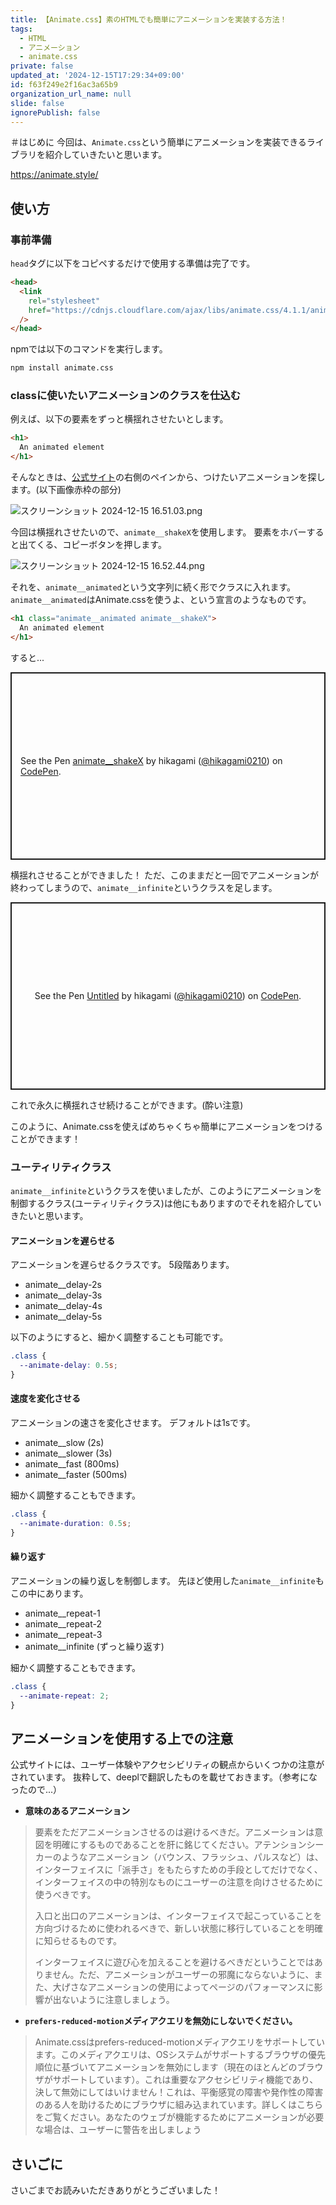 ```yaml
---
title: 【Animate.css】素のHTMLでも簡単にアニメーションを実装する方法！
tags:
  - HTML
  - アニメーション
  - animate.css
private: false
updated_at: '2024-12-15T17:29:34+09:00'
id: f63f249e2f16ac3a65b9
organization_url_name: null
slide: false
ignorePublish: false
---
```

＃はじめに
今回は、`Animate.css`という簡単にアニメーションを実装できるライブラリを紹介していきたいと思います。

https://animate.style/

## 使い方
### 事前準備
`head`タグに以下をコピペするだけで使用する準備は完了です。

```html
<head>
  <link
    rel="stylesheet"
    href="https://cdnjs.cloudflare.com/ajax/libs/animate.css/4.1.1/animate.min.css"
  />
</head>
```

npmでは以下のコマンドを実行します。
```bash
npm install animate.css
```

### classに使いたいアニメーションのクラスを仕込む

例えば、以下の要素をずっと横揺れさせたいとします。

```html
<h1>
  An animated element
</h1>
```

そんなときは、[公式サイト](https://animate.style/)の右側のペインから、つけたいアニメーションを探します。(以下画像赤枠の部分)

![スクリーンショット 2024-12-15 16.51.03.png](https://qiita-image-store.s3.ap-northeast-1.amazonaws.com/0/2778030/d5297613-a2b2-be51-af2e-7efd6fed173f.png)

今回は横揺れさせたいので、`animate__shakeX`を使用します。
要素をホバーすると出てくる、コピーボタンを押します。

![スクリーンショット 2024-12-15 16.52.44.png](https://qiita-image-store.s3.ap-northeast-1.amazonaws.com/0/2778030/52bf8079-2553-d266-8812-9374cb49f357.png)

それを、`animate__animated`という文字列に続く形でクラスに入れます。
`animate__animated`はAnimate.cssを使うよ、という宣言のようなものです。

```html
<h1 class="animate__animated animate__shakeX">
  An animated element
</h1>
```

すると...

<p class="codepen" data-height="300" data-default-tab="html,result" data-slug-hash="LEPGjqV" data-pen-title="animate__shakeX" data-user="hikagami0210" style="height: 300px; box-sizing: border-box; display: flex; align-items: center; justify-content: center; border: 2px solid; margin: 1em 0; padding: 1em;">
  <span>See the Pen <a href="https://codepen.io/hikagami0210/pen/LEPGjqV">
  animate__shakeX</a> by hikagami (<a href="https://codepen.io/hikagami0210">@hikagami0210</a>)
  on <a href="https://codepen.io">CodePen</a>.</span>
</p>
<script async src="https://cpwebassets.codepen.io/assets/embed/ei.js"></script>

横揺れさせることができました！
ただ、このままだと一回でアニメーションが終わってしまうので、`animate__infinite`というクラスを足します。

<p class="codepen" data-height="300" data-default-tab="html,result" data-slug-hash="mybOaPL" data-pen-title="Untitled" data-user="hikagami0210" style="height: 300px; box-sizing: border-box; display: flex; align-items: center; justify-content: center; border: 2px solid; margin: 1em 0; padding: 1em;">
  <span>See the Pen <a href="https://codepen.io/hikagami0210/pen/mybOaPL">
  Untitled</a> by hikagami (<a href="https://codepen.io/hikagami0210">@hikagami0210</a>)
  on <a href="https://codepen.io">CodePen</a>.</span>
</p>
<script async src="https://cpwebassets.codepen.io/assets/embed/ei.js"></script>

これで永久に横揺れさせ続けることができます。(酔い注意)

このように、Animate.cssを使えばめちゃくちゃ簡単にアニメーションをつけることができます！

### ユーティリティクラス
`animate__infinite`というクラスを使いましたが、このようにアニメーションを制御するクラス(ユーティリティクラス)は他にもありますのでそれを紹介していきたいと思います。

#### アニメーションを遅らせる
アニメーションを遅らせるクラスです。
5段階あります。

- animate__delay-2s
- animate__delay-3s
- animate__delay-4s
- animate__delay-5s

以下のようにすると、細かく調整することも可能です。
```css
.class {
  --animate-delay: 0.5s;
}
```

#### 速度を変化させる
アニメーションの速さを変化させます。
デフォルトは1sです。

- animate__slow (2s)
- animate__slower (3s)
- animate__fast	(800ms)
- animate__faster (500ms)

細かく調整することもできます。
```css
.class {
  --animate-duration: 0.5s;
}
```

#### 繰り返す
アニメーションの繰り返しを制御します。
先ほど使用した`animate__infinite`もこの中にあります。

- animate__repeat-1
- animate__repeat-2
- animate__repeat-3
- animate__infinite (ずっと繰り返す)

細かく調整することもできます。
```css
.class {
  --animate-repeat: 2;
}
```

## アニメーションを使用する上での注意
公式サイトには、ユーザー体験やアクセシビリティの観点からいくつかの注意がされています。
抜粋して、deeplで翻訳したものを載せておきます。（参考になったので...）

- **意味のあるアニメーション**
>要素をただアニメーションさせるのは避けるべきだ。アニメーションは意図を明確にするものであることを肝に銘じてください。アテンションシーカーのようなアニメーション（バウンス、フラッシュ、パルスなど）は、インターフェイスに「派手さ」をもたらすための手段としてだけでなく、インターフェイスの中の特別なものにユーザーの注意を向けさせるために使うべきです。
>
> 入口と出口のアニメーションは、インターフェイスで起こっていることを方向づけるために使われるべきで、新しい状態に移行していることを明確に知らせるものです。
>
> インターフェイスに遊び心を加えることを避けるべきだということではありません。ただ、アニメーションがユーザーの邪魔にならないように、また、大げさなアニメーションの使用によってページのパフォーマンスに影響が出ないように注意しましょう。

- **`prefers-reduced-motion`メディアクエリを無効にしないでください。**
> Animate.cssはprefers-reduced-motionメディアクエリをサポートしています。このメディアクエリは、OSシステムがサポートするブラウザの優先順位に基づいてアニメーションを無効にします（現在のほとんどのブラウザがサポートしています）。これは重要なアクセシビリティ機能であり、決して無効にしてはいけません！これは、平衡感覚の障害や発作性の障害のある人を助けるためにブラウザに組み込まれています。詳しくはこちらをご覧ください。あなたのウェブが機能するためにアニメーションが必要な場合は、ユーザーに警告を出しましょう

## さいごに
さいごまでお読みいただきありがとうございました！
